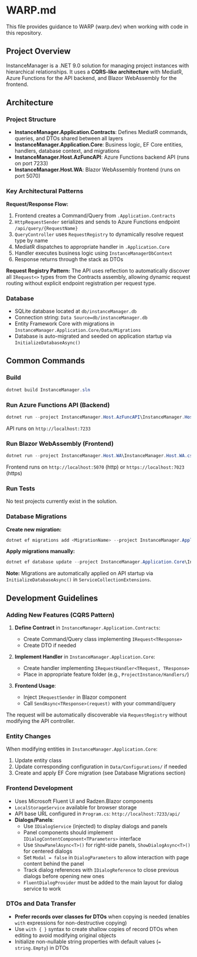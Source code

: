 # WARP.md

This file provides guidance to WARP (warp.dev) when working with code in this repository.

## Project Overview

InstanceManager is a .NET 9.0 solution for managing project instances with hierarchical relationships. It uses a **CQRS-like architecture** with MediatR, Azure Functions for the API backend, and Blazor WebAssembly for the frontend.

## Architecture

### Project Structure

- **InstanceManager.Application.Contracts**: Defines MediatR commands, queries, and DTOs shared between all layers
- **InstanceManager.Application.Core**: Business logic, EF Core entities, handlers, database context, and migrations
- **InstanceManager.Host.AzFuncAPI**: Azure Functions backend API (runs on port 7233)
- **InstanceManager.Host.WA**: Blazor WebAssembly frontend (runs on port 5070)

### Key Architectural Patterns

**Request/Response Flow:**
1. Frontend creates a Command/Query from `.Application.Contracts`
2. `HttpRequestSender` serializes and sends to Azure Functions endpoint `/api/query/{RequestName}`
3. `QueryController` uses `RequestRegistry` to dynamically resolve request type by name
4. MediatR dispatches to appropriate handler in `.Application.Core`
5. Handler executes business logic using `InstanceManagerDbContext`
6. Response returns through the stack as DTOs

**Request Registry Pattern:**
The API uses reflection to automatically discover all `IRequest<>` types from the Contracts assembly, allowing dynamic request routing without explicit endpoint registration per request type.

### Database

- SQLite database located at `db/instanceManager.db`
- Connection string: `Data Source=db/instanceManager.db`
- Entity Framework Core with migrations in `InstanceManager.Application.Core/Data/Migrations`
- Database is auto-migrated and seeded on application startup via `InitializeDatabaseAsync()`

## Common Commands

### Build
```powershell
dotnet build InstanceManager.sln
```

### Run Azure Functions API (Backend)
```powershell
dotnet run --project InstanceManager.Host.AzFuncAPI\InstanceManager.Host.AzFuncAPI.csproj
```
API runs on `http://localhost:7233`

### Run Blazor WebAssembly (Frontend)
```powershell
dotnet run --project InstanceManager.Host.WA\InstanceManager.Host.WA.csproj
```
Frontend runs on `http://localhost:5070` (http) or `https://localhost:7023` (https)

### Run Tests
No test projects currently exist in the solution.

### Database Migrations

**Create new migration:**
```powershell
dotnet ef migrations add <MigrationName> --project InstanceManager.Application.Core\InstanceManager.Application.Core.csproj --startup-project InstanceManager.Host.AzFuncAPI\InstanceManager.Host.AzFuncAPI.csproj
```

**Apply migrations manually:**
```powershell
dotnet ef database update --project InstanceManager.Application.Core\InstanceManager.Application.Core.csproj --startup-project InstanceManager.Host.AzFuncAPI\InstanceManager.Host.AzFuncAPI.csproj
```

**Note:** Migrations are automatically applied on API startup via `InitializeDatabaseAsync()` in `ServiceCollectionExtensions`.

## Development Guidelines

### Adding New Features (CQRS Pattern)

1. **Define Contract** in `InstanceManager.Application.Contracts`:
   - Create Command/Query class implementing `IRequest<TResponse>`
   - Create DTO if needed

2. **Implement Handler** in `InstanceManager.Application.Core`:
   - Create handler implementing `IRequestHandler<TRequest, TResponse>`
   - Place in appropriate feature folder (e.g., `ProjectInstance/Handlers/`)

3. **Frontend Usage**:
   - Inject `IRequestSender` in Blazor component
   - Call `SendAsync<TResponse>(request)` with your command/query

The request will be automatically discoverable via `RequestRegistry` without modifying the API controller.

### Entity Changes

When modifying entities in `InstanceManager.Application.Core`:
1. Update entity class
2. Update corresponding configuration in `Data/Configurations/` if needed
3. Create and apply EF Core migration (see Database Migrations section)

### Frontend Development

- Uses Microsoft Fluent UI and Radzen.Blazor components
- `LocalStorageService` available for browser storage
- API base URL configured in `Program.cs`: `http://localhost:7233/api/`
- **Dialogs/Panels**: 
  - Use `IDialogService` (injected) to display dialogs and panels
  - Panel components should implement `IDialogContentComponent<TParameters>` interface
  - Use `ShowPanelAsync<T>()` for right-side panels, `ShowDialogAsync<T>()` for centered dialogs
  - Set `Modal = false` in `DialogParameters` to allow interaction with page content behind the panel
  - Track dialog references with `IDialogReference` to close previous dialogs before opening new ones
  - `FluentDialogProvider` must be added to the main layout for dialog service to work

### DTOs and Data Transfer

- **Prefer records over classes for DTOs** when copying is needed (enables `with` expressions for non-destructive copying)
- Use `with { }` syntax to create shallow copies of record DTOs when editing to avoid modifying original objects
- Initialize non-nullable string properties with default values (`= string.Empty`) in DTOs

